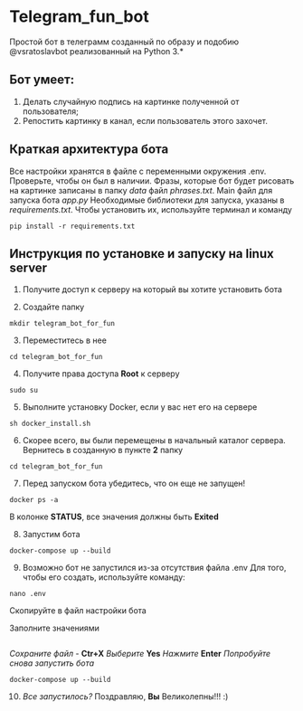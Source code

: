 # Telegram_fun_bot
 Простой бот в телеграмм созданный по образу и подобию @vsratoslavbot реализованный на Python 3.*
 
## Бот умеет:
 1. Делать случайную подпись на картинке полученной от пользователя;
 2. Репостить картинку в канал, если пользователь этого захочет.

## Краткая архитектура бота
Все настройки хранятся в файле с переменными окружения .env. Проверьте, чтобы он был в наличии.
Фразы, которые бот будет рисовать на картинке записаны в папку *data* файл *phrases.txt*.
Main файл для запуска бота *app.py*
Необходимые библиотеки для запуска, указаны в *requirements.txt*. 
Чтобы установить их, используйте терминал и команду
```
pip install -r requirements.txt
```

## Инструкция по установке и запуску на linux server
1. Получите доступ к серверу на который вы хотите установить бота

2. Создайте папку
```
mkdir telegram_bot_for_fun
```

3. Переместитесь в нее
```
cd telegram_bot_for_fun
```

4. Получите права доступа **Root** к серверу 
```
sudo su
```

5. Выполните установку Docker, если у вас нет его на сервере
```
sh docker_install.sh
```

6. Скорее всего, вы были перемещены в начальный каталог сервера. Вернитесь в созданную в пункте
**2** папку
```
cd telegram_bot_for_fun
```
7. Перед запуском бота убедитесь, что он еще не запущен!
```
docker ps -a 
```
В колонке **STATUS**, все значения должны быть **Exited**

8. Запустим бота
```
docker-compose up --build
```

9. Возможно бот не запустился из-за отсутствия файла .env
Для того, чтобы его создать, используйте команду:
```
nano .env
```
Скопируйте в файл настройки бота

Заполните значениями
```
```
*Сохраните файл* - **Ctr+X**
*Выберите* **Yes**
*Нажмите* **Enter**
*Попробуйте снова запустить бота*
```
docker-compose up --build
```

10. *Все запустилось?* Поздравляю, **Вы** Великолепны!!! :)